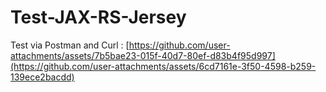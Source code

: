 # Test-JAX-RS-Jersey
Test via Postman and Curl :
[https://github.com/user-attachments/assets/7b5bae23-015f-40d7-80ef-d83b4f95d997](https://github.com/user-attachments/assets/6cd7161e-3f50-4598-b259-139ece2bacdd)

